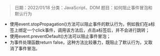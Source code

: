 > 日期：2022/01/18
分类：JavaScript、DOM
题目：如何阻止事件冒泡和默认行为

- 使用event.stopPropagation()方法可以阻止事件的默认行为，例如我们在a标签上绑定一个click事件，调用该方法后，点击a标签后，并不会进行跳转；
- 使用event.preventDefault()方法可以阻止事件冒泡；
- 为事件处理函数return false，这种方法比较暴力，既阻止了默认行为，又取消了事件冒泡。

